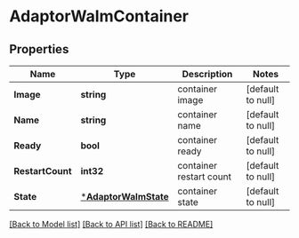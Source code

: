 # AdaptorWalmContainer

## Properties
Name | Type | Description | Notes
------------ | ------------- | ------------- | -------------
**Image** | **string** | container image | [default to null]
**Name** | **string** | container name | [default to null]
**Ready** | **bool** | container ready | [default to null]
**RestartCount** | **int32** | container restart count | [default to null]
**State** | [***AdaptorWalmState**](adaptor.WalmState.md) | container state | [default to null]

[[Back to Model list]](../README.md#documentation-for-models) [[Back to API list]](../README.md#documentation-for-api-endpoints) [[Back to README]](../README.md)


